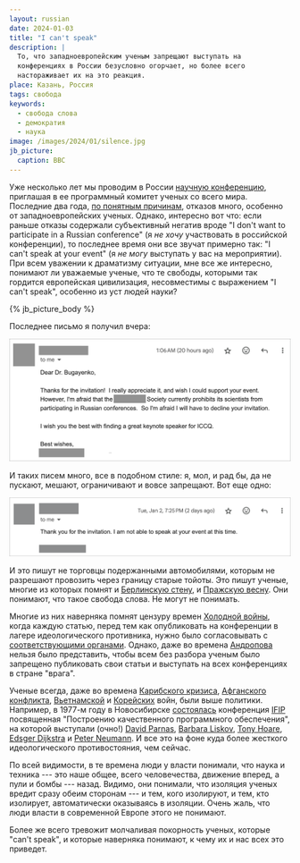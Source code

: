 ```yaml
---
layout: russian
date: 2024-01-03
title: "I can't speak"
description: |
  То, что западноевропейским ученым запрещают выступать на 
  конференциях в России безусловно огорчает, но более всего
  настораживает их на это реакция.
place: Казань, Россия
tags: свобода
keywords:
  - свобода слова
  - демократия
  - наука
image: /images/2024/01/silence.jpg
jb_picture:
  caption: BBC
---
```


Уже несколько лет мы проводим в России [научную конференцию](https://www.iccq.ru/), 
приглашая в ее программный комитет ученых со всего мира. 
Последние два года, 
[по понятным причинам](https://ru.wikipedia.org/wiki/%D0%A1%D0%B0%D0%BD%D0%BA%D1%86%D0%B8%D0%B8_%D0%B2_%D1%81%D0%B2%D1%8F%D0%B7%D0%B8_%D1%81%D0%BE_%D0%B2%D1%82%D0%BE%D1%80%D0%B6%D0%B5%D0%BD%D0%B8%D0%B5%D0%BC_%D0%A0%D0%BE%D1%81%D1%81%D0%B8%D0%B8_%D0%BD%D0%B0_%D0%A3%D0%BA%D1%80%D0%B0%D0%B8%D0%BD%D1%83), 
отказов много, особенно от западноевропейских ученых. Однако,
интересно вот что: если раньше отказы содержали субъективный негатив вроде 
"I don't want to participate in a Russian conference" (я _не хочу_ участвовать в российской конференции), 
то последнее время они все звучат примерно так: "I can't speak at your event" (я _не могу_ выступать у вас на мероприятии).
При всем уважении к драматизму ситуации, мне все же интересно, понимают ли уважаемые ученые, 
что те свободы, которыми так гордится европейская цивилизация, несовместимы с выражением "I can't speak",
особенно из уст людей науки?

<!--more-->

{% jb_picture_body %}

Последнее письмо я получил вчера:

![letter](/images/2024/01/letter.png)

И таких писем много, все в подобном стиле: я, мол, и рад бы, да не пускают,
мешают, ограничивают и вовсе запрещают. Вот еще одно:

![letter](/images/2024/01/letter2.png)

И это пишут не торговцы подержанными автомобилями, которым не разрешают
провозить через границу старые тойоты. Это пишут ученые, многие из которых помнят и 
[Берлинскую стену](https://ru.wikipedia.org/wiki/%D0%91%D0%B5%D1%80%D0%BB%D0%B8%D0%BD%D1%81%D0%BA%D0%B0%D1%8F_%D1%81%D1%82%D0%B5%D0%BD%D0%B0),
и 
[Пражскую весну](https://ru.wikipedia.org/wiki/%D0%9F%D1%80%D0%B0%D0%B6%D1%81%D0%BA%D0%B0%D1%8F_%D0%B2%D0%B5%D1%81%D0%BD%D0%B0).
Они понимают, что такое свобода слова. Не могут не понимать.

Многие из них наверняка помнят цензуру времен [Холодной войны](https://ru.wikipedia.org/wiki/%D0%A5%D0%BE%D0%BB%D0%BE%D0%B4%D0%BD%D0%B0%D1%8F_%D0%B2%D0%BE%D0%B9%D0%BD%D0%B0), 
когда каждую статью, перед тем как опубликовать
на конференции в лагере идеологического противника, нужно было согласовывать с 
[соответствующими органами](https://ru.wikipedia.org/wiki/%D0%A6%D0%B5%D0%BD%D0%B7%D1%83%D1%80%D0%B0_%D0%B2_%D0%A1%D0%A1%D0%A1%D0%A0).
Однако, даже во времена 
[Андропова](https://ru.wikipedia.org/wiki/%D0%90%D0%BD%D0%B4%D1%80%D0%BE%D0%BF%D0%BE%D0%B2,_%D0%AE%D1%80%D0%B8%D0%B9_%D0%92%D0%BB%D0%B0%D0%B4%D0%B8%D0%BC%D0%B8%D1%80%D0%BE%D0%B2%D0%B8%D1%87) 
нельзя было представить, чтобы всем без разбора ученым было запрещено 
публиковать свои статьи и выступать на всех конференциях в стране "врага".

Ученые всегда, даже во времена 
[Карибского кризиса](https://ru.wikipedia.org/wiki/%D0%9A%D0%B0%D1%80%D0%B8%D0%B1%D1%81%D0%BA%D0%B8%D0%B9_%D0%BA%D1%80%D0%B8%D0%B7%D0%B8%D1%81), 
[Афганского конфликта](https://ru.wikipedia.org/wiki/%D0%90%D1%84%D0%B3%D0%B0%D0%BD%D1%81%D0%BA%D0%B0%D1%8F_%D0%B2%D0%BE%D0%B9%D0%BD%D0%B0_(1979%E2%80%941989)), 
[Вьетнамской](https://ru.wikipedia.org/wiki/%D0%92%D0%BE%D0%B9%D0%BD%D0%B0_%D0%B2%D0%BE_%D0%92%D1%8C%D0%B5%D1%82%D0%BD%D0%B0%D0%BC%D0%B5) и 
[Корейских](https://ru.wikipedia.org/wiki/%D0%9A%D0%BE%D1%80%D0%B5%D0%B9%D1%81%D0%BA%D0%B0%D1%8F_%D0%B2%D0%BE%D0%B9%D0%BD%D0%B0) войн,
были выше политики. Например, в 1977-м году в Новосибирске [состоялась](http://ershov.iis.nsk.su/ru/node/793556) 
конференция [IFIP](https://en.wikipedia.org/wiki/International_Federation_for_Information_Processing) 
посвященная "Построению качественного программного обеспечения", на которой выступали (очно!)
[David Parnas](https://en.wikipedia.org/wiki/David_Parnas),
[Barbara Liskov](https://en.wikipedia.org/wiki/Barbara_Liskov),
[Tony Hoare](https://en.wikipedia.org/wiki/Tony_Hoare),
[Edsger Dijkstra](https://en.wikipedia.org/wiki/Edsger_W._Dijkstra)
и
[Peter Neumann](https://en.wikipedia.org/wiki/Peter_G._Neumann).
И все это на фоне куда более жесткого идеологического противостояния, чем сейчас.

По всей видимости, в те времена люди у власти понимали, что наука и техника --- это 
наше общее, всего человечества, движение вперед, а пули и бомбы --- назад.
Видимо, они понимали, что изоляция ученых вредит сразу обеим сторонам --- и тем, кого изолируют, 
и тем, кто изолирует, автоматически оказываясь в изоляции. Очень жаль, что люди власти в современной Европе
этого не понимают.

Более же всего тревожит молчаливая покорность ученых, которые "can't speak",
и которые наверняка понимают, к чему их и нас всех это приведет.


